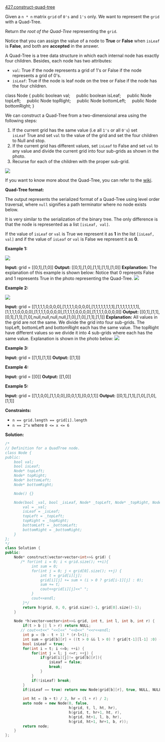 [427.construct-quad-tree](https://leetcode.com/problems/construct-quad-tree/)  

Given a `n * n` matrix `grid` of `0's` and `1's` only. We want to represent the `grid` with a Quad-Tree.

Return _the root of the Quad-Tree_ representing the `grid`.

Notice that you can assign the value of a node to **True** or **False** when `isLeaf` is **False**, and both are **accepted** in the answer.

A Quad-Tree is a tree data structure in which each internal node has exactly four children. Besides, each node has two attributes:

*   `val`: True if the node represents a grid of 1's or False if the node represents a grid of 0's. 
*   `isLeaf`: True if the node is leaf node on the tree or False if the node has the four children.

class Node {
    public boolean val;
    public boolean isLeaf;
    public Node topLeft;
    public Node topRight;
    public Node bottomLeft;
    public Node bottomRight;
}

We can construct a Quad-Tree from a two-dimensional area using the following steps:

1.  If the current grid has the same value (i.e all `1's` or all `0's`) set `isLeaf` True and set `val` to the value of the grid and set the four children to Null and stop.
2.  If the current grid has different values, set `isLeaf` to False and set `val` to any value and divide the current grid into four sub-grids as shown in the photo.
3.  Recurse for each of the children with the proper sub-grid.

![](https://assets.leetcode.com/uploads/2020/02/11/new_top.png)

If you want to know more about the Quad-Tree, you can refer to the [wiki](https://en.wikipedia.org/wiki/Quadtree).

**Quad-Tree format:**

The output represents the serialized format of a Quad-Tree using level order traversal, where `null` signifies a path terminator where no node exists below.

It is very similar to the serialization of the binary tree. The only difference is that the node is represented as a list `[isLeaf, val]`.

If the value of `isLeaf` or `val` is True we represent it as **1** in the list `[isLeaf, val]` and if the value of `isLeaf` or `val` is False we represent it as **0**.

**Example 1:**

![](https://assets.leetcode.com/uploads/2020/02/11/grid1.png)

**Input:** grid = \[\[0,1\],\[1,0\]\]
**Output:** \[\[0,1\],\[1,0\],\[1,1\],\[1,1\],\[1,0\]\]
**Explanation:** The explanation of this example is shown below:
Notice that 0 represnts False and 1 represents True in the photo representing the Quad-Tree.
![](https://assets.leetcode.com/uploads/2020/02/12/e1tree.png)

**Example 2:**

![](https://assets.leetcode.com/uploads/2020/02/12/e2mat.png)

**Input:** grid = \[\[1,1,1,1,0,0,0,0\],\[1,1,1,1,0,0,0,0\],\[1,1,1,1,1,1,1,1\],\[1,1,1,1,1,1,1,1\],\[1,1,1,1,0,0,0,0\],\[1,1,1,1,0,0,0,0\],\[1,1,1,1,0,0,0,0\],\[1,1,1,1,0,0,0,0\]\]
**Output:** \[\[0,1\],\[1,1\],\[0,1\],\[1,1\],\[1,0\],null,null,null,null,\[1,0\],\[1,0\],\[1,1\],\[1,1\]\]
**Explanation:** All values in the grid are not the same. We divide the grid into four sub-grids.
The topLeft, bottomLeft and bottomRight each has the same value.
The topRight have different values so we divide it into 4 sub-grids where each has the same value.
Explanation is shown in the photo below:
![](https://assets.leetcode.com/uploads/2020/02/12/e2tree.png)

**Example 3:**

**Input:** grid = \[\[1,1\],\[1,1\]\]
**Output:** \[\[1,1\]\]

**Example 4:**

**Input:** grid = \[\[0\]\]
**Output:** \[\[1,0\]\]

**Example 5:**

**Input:** grid = \[\[1,1,0,0\],\[1,1,0,0\],\[0,0,1,1\],\[0,0,1,1\]\]
**Output:** \[\[0,1\],\[1,1\],\[1,0\],\[1,0\],\[1,1\]\]

**Constraints:**

*   `n == grid.length == grid[i].length`
*   `n == 2^x` where `0 <= x <= 6`  



**Solution:**  

```cpp
/*
// Definition for a QuadTree node.
class Node {
public:
    bool val;
    bool isLeaf;
    Node* topLeft;
    Node* topRight;
    Node* bottomLeft;
    Node* bottomRight;

    Node() {}

    Node(bool _val, bool _isLeaf, Node* _topLeft, Node* _topRight, Node* _bottomLeft, Node* _bottomRight) {
        val = _val;
        isLeaf = _isLeaf;
        topLeft = _topLeft;
        topRight = _topRight;
        bottomLeft = _bottomLeft;
        bottomRight = _bottomRight;
    }
};
*/
class Solution {
public:
    Node* construct(vector<vector<int>>& grid) {
       /* for(int i = 0; i < grid.size(); ++i){
            int sum = 0;
            for(int j = 0; j < grid[0].size(); ++j) {
                int t = grid[i][j];
                grid[i][j] += sum + (i > 0 ? grid[i-1][j] : 0);
                sum += t;
                cout<<grid[i][j]<<" ";
            }
            cout<<endl;
        }*/
        return h(grid, 0, 0, grid.size()-1, grid[0].size()-1);
    }
    
    Node *h(vector<vector<int>>& grid, int t, int l, int b, int r) {
        if(t > b || l > r) return NULL;
       // cout<<t<<" "<<l<<" "<<b<<" "<<r<<endl;
        int p = (b - t + 1) * (r-l+1);
        int sum = grid[b][r] + ((t > 0 && l > 0) ? grid[t-1][l-1] :0) - (t > 0 ? grid[t-1][r]: 0) - (l > 0 ? grid[b][l-1]: 0);
        bool isLeaf = true;
        for(int i = t; i <=b; ++i) {
            for(int j = l; j <=r; ++j) {
                if(grid[i][j]!= grid[b][r]){
                    isLeaf = false;
                    break;
                }
            }
            if(!isLeaf) break;
        }
        if(isLeaf == true) return new Node(grid[b][r], true, NULL, NULL, NULL, NULL);
        
        int ht = (b + t) / 2, hr = (l + r) / 2;
        auto node = new Node(0, false,
                             h(grid, t, l, ht, hr),
                             h(grid, t, hr+1, ht, r),
                             h(grid, ht+1, l, b, hr),
                             h(grid, ht+1, hr+1, b, r));
        return node;
    }
};
```
      